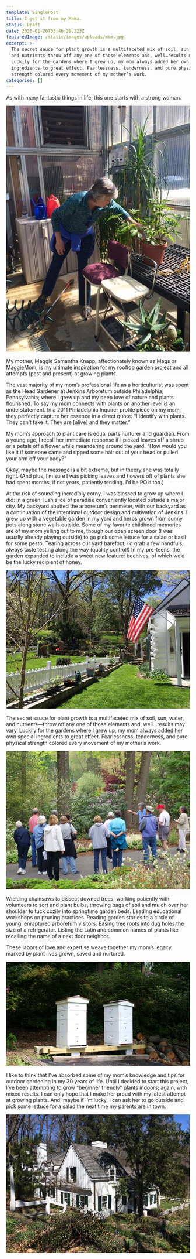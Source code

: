 ```yaml
---
template: SinglePost
title: I got it from my Mama.
status: Draft
date: 2020-01-26T03:46:39.223Z
featuredImage: /static/images/uploads/mom.jpg
excerpt: >-
  The secret sauce for plant growth is a multifaceted mix of soil, sun, water,
  and nutrients⁠—throw off any one of those elements and, well…results may vary.
  Luckily for the gardens where I grew up, my mom always added her own special
  ingredients to great effect. Fearlessness, tenderness, and pure physical
  strength colored every movement of my mother’s work.
categories: []
---
```

As with many fantastic things in life, this one starts with a strong woman. 

![Mom in the Jenkin’s greenhouse. (2013)](/static/images/uploads/mom.jpg "Mom in the Jenkin’s greenhouse. (2013)")

My mother, Maggie Samantha Knapp, affectionately known as Mags or MaggieMom, is my ultimate inspiration for my rooftop garden project and all attempts (past and present) at growing plants. 

The vast majority of my mom’s professional life as a horticulturist was spent as the Head Gardener at Jenkins Arboretum outside Philadelphia, Pennsylvania; where I grew up and my deep love of nature and plants flourished. To say my mom connects with plants on another level is an understatement. In a 2011 Philadelphia Inquirer profile piece on my mom, they perfectly capture her essence in a direct quote: “I identify with plants. They can’t fake it. They are \[alive] and they matter.”

My mom’s approach to plant care is equal parts nurturer and guardian. From a young age, I recall her immediate response if I picked leaves off a shrub or a petals off a flower while meandering around the yard. “How would you like it if someone came and ripped some hair out of your head or pulled your arm off your body?” 

Okay, maybe the message is a bit extreme, but in theory she was totally right. (And plus, I’m sure I was picking leaves and flowers off of plants she had spent months, if not years, patiently tending. I’d be PO’d too.) 

At the risk of sounding incredibly corny, I was blessed to grow up where I did: in a green, lush slice of paradise conveniently located outside a major city. My backyard abutted the arboretum’s perimeter, with our backyard as a continuation of the intentional outdoor design and cultivation of Jenkins. I grew up with a vegetable garden in my yard and herbs grown from sunny pots along stone walls outside. Some of my favorite childhood memories are of my mom yelling out to me, though our open screen door (I was usually already playing outside) to go pick some lettuce for a salad or basil for some pesto. Tearing across our yard barefoot, I’d grab a few handfuls, always taste testing along the way (quality control!) In my pre-teens, the garden expanded to include a sweet new feature: beehives, of which we’d be the lucky recipient of honey.

![My childhood backyard, a slice of heaven. (Devon, PA)](/static/images/uploads/home4.jpg "My childhood backyard, a slice of heaven. (Devon, PA)")

The secret sauce for plant growth is a multifaceted mix of soil, sun, water, and nutrients⁠—throw off any one of those elements and, well…results may vary. Luckily for the gardens where I grew up, my mom always added her own special ingredients to great effect. Fearlessness, tenderness, and pure physical strength colored every movement of my mother’s work.

![A group with my mom (in blue, pointing) with a group of visitors at Jenkins.](/static/images/uploads/home5.jpg "My mom (in blue, pointing) with a group of visitors at Jenkins.")

Wielding chainsaws to dissect downed trees, working patiently with volunteers to sort and plant bulbs, throwing bags of soil and mulch over her shoulder to tuck cozily into springtime garden beds. Leading educational workshops on pruning practices. Reading garden stories to a circle of young, enraptured arboretum visitors. Easing tree roots into dug holes the size of a refrigerator. Listing the Latin and common names of plants like recalling the name of a next door neighbor. 

These labors of love and expertise weave together my mom’s legacy, marked by plant lives grown, saved and nurtured. 

![Two of the eventual four hives in our backyard.](/static/images/uploads/bees-1.jpg "Two of the eventual four hives in our backyard. (Devon, PA)")

I like to think that I’ve absorbed some of my mom’s knowledge and tips for outdoor gardening in my 30 years of life. Until I decided to start this project, I’ve been attempting to grow “beginner friendly” plants indoors; again, with mixed results. I can only hope that I make her proud with my latest attempt at growing plants. And, maybe if I’m lucky, I can ask her to go outside and pick some lettuce for a salad the next time my parents are in town. 

![](/static/images/uploads/home.jpg "If you look closely you can see our front door, just to the left of the tree trunk, is open. Makes it easier to shout for tomatoes, I swear.")
